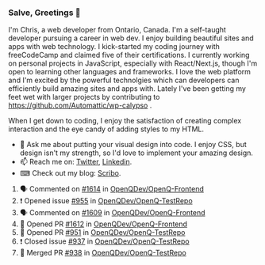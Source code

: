 ### Salve, Greetings 👋

I'm Chris, a web developer from Ontario, Canada. I'm a self-taught developer pursuing a career in web dev. I enjoy building beautiful sites and apps with web technology.
I kick-started my coding journey with freeCodeCamp and claimed five of their certifications.  I currently working on personal projects in JavaScript, especially with React/Next.js, though I'm open to learning other languages and frameworks. I love the web platform and I'm excited by the powerful technolgies which can developers can efficiently build amazing sites and apps with. Lately I've been getting my feet wet with larger projects by contributing to https://github.com/Automattic/wp-calypso .

When I get down to coding, I enjoy the satisfaction of creating complex interaction and the eye candy of adding styles to my HTML. 

- 💬 Ask me about putting your visual design into code. I enjoy CSS, but design isn't my strength, so I'd love to implement your amazing design.
- 📫 Reach me on: [Twitter](https://twitter.com/Christo28120856), [Linkedin](https://www.linkedin.com/in/christopher-stevers-07b9a5204/).
- ⌨ Check out my blog: [Scribo](https://christopherstevers.cf).
<!--
**Christopher-Stevers/Christopher-Stevers** is a ✨ _special_ ✨ repository because its `README.md` (this file) appears on your GitHub profile.

Here are some ideas to get you started:

- 🔭 I’m currently working on ...
- 🌱 I’m currently learning ...
- 👯 I’m looking to collaborate on ...
- 🤔 I’m looking for help with ...
- 😄 Pronouns: ...
- ⚡ Fun fact: ...
-->

<!--START_SECTION:activity-->
1. 🗣 Commented on [#1614](https://github.com/OpenQDev/OpenQ-Frontend/issues/1614) in [OpenQDev/OpenQ-Frontend](https://github.com/OpenQDev/OpenQ-Frontend)
2. ❗️ Opened issue [#955](https://github.com/OpenQDev/OpenQ-TestRepo/issues/955) in [OpenQDev/OpenQ-TestRepo](https://github.com/OpenQDev/OpenQ-TestRepo)
3. 🗣 Commented on [#1609](https://github.com/OpenQDev/OpenQ-Frontend/issues/1609) in [OpenQDev/OpenQ-Frontend](https://github.com/OpenQDev/OpenQ-Frontend)
4. 💪 Opened PR [#1612](https://github.com/OpenQDev/OpenQ-Frontend/pull/1612) in [OpenQDev/OpenQ-Frontend](https://github.com/OpenQDev/OpenQ-Frontend)
5. 💪 Opened PR [#951](https://github.com/OpenQDev/OpenQ-TestRepo/pull/951) in [OpenQDev/OpenQ-TestRepo](https://github.com/OpenQDev/OpenQ-TestRepo)
6. ❗️ Closed issue [#937](https://github.com/OpenQDev/OpenQ-TestRepo/issues/937) in [OpenQDev/OpenQ-TestRepo](https://github.com/OpenQDev/OpenQ-TestRepo)
7. 🎉 Merged PR [#938](https://github.com/OpenQDev/OpenQ-TestRepo/pull/938) in [OpenQDev/OpenQ-TestRepo](https://github.com/OpenQDev/OpenQ-TestRepo)
<!--END_SECTION:activity-->
